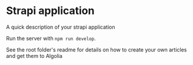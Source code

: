 # Strapi application

A quick description of your strapi application

Run the server with `npm run develop`.

See the root folder's readme for details on how to create your own articles and get them to Algolia
